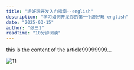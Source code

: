 ```yaml
---
title: "游好玩开发入门指南--english"
description: "学习如何开发你的第一个游好玩-english"
date: "2025-03-15"
author: "张三1"
readTime: "10分钟阅读"
---
```


this is the content of the article99999999...

![11](/images/1.png)